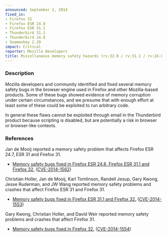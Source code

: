 ```yaml
---
announced: September 2, 2014
fixed_in:
- Firefox 32
- Firefox ESR 24.8
- Firefox ESR 31.1
- Thunderbird 31.1
- Thunderbird 24.8
- Seamonkey 2.29
impact: Critical
reporter: Mozilla Developers
title: Miscellaneous memory safety hazards (rv:32.0 / rv:31.1 / rv:24.8)
---
```


<h3>Description</h3>

<p>Mozilla developers and community identified and fixed several
memory safety bugs in the browser engine used in Firefox and other Mozilla-based
products. Some of these bugs showed evidence of memory corruption under certain
circumstances, and we presume that with enough effort at least some of these
could be exploited to run arbitrary code.</p>

<p class="note">In general these flaws cannot be exploited through email in the
Thunderbird product because scripting is disabled, but are potentially a risk in
browser or browser-like contexts.</p>

<h3>References</h3>

<p>Jan de Mooij reported a memory safety problem that affects Firefox ESR 24.7,
ESR 31 and Firefox 31.</p>

<ul>
  <li><a href="https://bugzilla.mozilla.org/show_bug.cgi?id=1054359">
          Memory safety bugs fixed in Firefox ESR 24.8, Firefox ESR 31.1 and
Firefox 32.</a> (<a href="http://cve.mitre.org/cgi-bin/cvename.cgi?name=CVE-2014-1562" class="ex-ref">CVE-2014-1562</a>)</li>
</ul>

<p>Christian Holler, Jan de Mooij, Karl Tomlinson, Randell Jesup, Gary Kwong,
Jesse Ruderman, and JW Wang reported memory safety problems and crashes that
affect Firefox ESR 31 and Firefox 31.</p>

<ul>
  <li><a href="https://bugzilla.mozilla.org/buglist.cgi?bug_id=1037666,1041148,995075,&#10;1022945,1027359,1035007,1033121">
          Memory safety bugs fixed in Firefox ESR 31.1 and Firefox 32.</a> (<a href="http://cve.mitre.org/cgi-bin/cvename.cgi?name=CVE-2014-1553" class="ex-ref">CVE-2014-1553</a>)</li>
</ul>

<p>Gary Kwong, Christian Holler, and David Weir reported memory safety problems
and crashes that affect Firefox 31.</p>

<ul>
  <li><a href="https://bugzilla.mozilla.org/buglist.cgi?bug_id=995704,990247,1004480,&#10;1016519">
          Memory safety bugs fixed in Firefox 32.</a> (<a href="http://cve.mitre.org/cgi-bin/cvename.cgi?name=CVE-2014-1554" class="ex-ref">CVE-2014-1554</a>)</li>
</ul>





